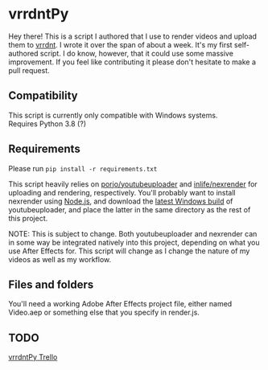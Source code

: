 # vrrdntPy

Hey there! This is a script I authored that I use to render videos and upload them to [vrrdnt](https://youtube.com/vrrdnt). I wrote it over the span of about a week. It's my first self-authored script. I do know, however, that it could use some massive improvement. If you feel like contributing it please don't hesitate to make a pull request.

## Compatibility  

This script is currently only compatible with Windows systems.  
Requires Python 3.8 (?)

## Requirements

Please run `pip install -r requirements.txt`
 
This script heavily relies on [porjo/youtubeuploader](https://github.com/porjo/youtubeuploader) and [inlife/nexrender](https://github.com/inlife/nexrender) for uploading and rendering, respectively. You'll probably want to install nexrender using [Node.js](https://nodejs.org), and download the [latest Windows build](https://github.com/porjo/youtubeuploader/releases) of youtubeuploader, and place the latter in the same directory as the rest of this project.  
  
NOTE: This is subject to change. Both youtubeuploader and nexrender can in some way be integrated natively into this project, depending on what you use After Effects for. This script will change as I change the nature of my videos as well as my workflow.

## Files and folders

You'll need a working Adobe After Effects project file, either named Video.aep or something else that you specify in render.js.

## TODO

[vrrdntPy Trello](https://trello.com/b/lN65RyK4/vrrdntpy)

